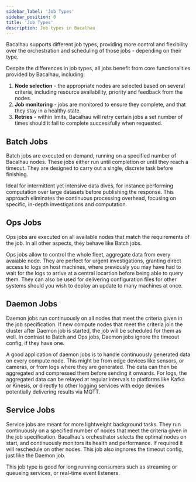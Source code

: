 ```yaml
---
sidebar_label: 'Job Types'
sidebar_position: 0
title: 'Job Types'
description: Job types in Bacalhau
---
```


Bacalhau supports different job types,
providing more control and flexibility over the orchestration and scheduling of those jobs - depending on their type.

Despite the differences in job types, all jobs benefit from core functionalities provided by Bacalhau, including:

1. **Node selection** - the appropriate nodes are selected based on several criteria, including resource availability, priority and feedback from the nodes.
2. **Job monitoring** - jobs are monitored to ensure they complete, and that they stay in a healthy state.
3. **Retries** - within limits, Bacalhau will retry certain jobs a set number of times should it fail to complete successfully when requested.


## Batch Jobs

Batch jobs are executed on demand, running on a specified number of Bacalhau nodes. These jobs either run until completion or until they reach a timeout. They are designed to carry out a single, discrete task before finishing.

Ideal for intermittent yet intensive data dives, for instance performing computation over large datasets before publishing the response. This approach eliminates the continuous processing overhead, focusing on specific, in-depth investigations and computation.

## Ops Jobs

Ops jobs are executed on all available nodes that match the requirements of the job. In all other aspects, they behave like Batch jobs.

Ops jobs allow to control the whole fleet, aggregate data from every avaiable node. They are perfect for urgent investigations, granting direct access to logs on host machines, where previously you may have had to wait for the logs to arrive at a central locartion before being able to query them. They can also be used for delivering configuration files for other systems should you wish to deploy an update to many machines at once. 

## Daemon Jobs

Daemon jobs run continuously on all nodes that meet the criteria given in the job specification. If new compute nodes that meet the criteria join the cluster after Daemon job is started, the job will be scheduled for them as well. In contrast to Batch and Ops jobs, Daemon jobs ignore the timeout config, if they have one.

A good application of daemon jobs is to handle continuously generated data on every compute node. This might be from edge devices like sensors, or cameras, or from logs where they are generated. The data can then be aggregated and compressed them before sending it onwards. For logs, the aggregated data can be relayed at regular intervals to platforms like Kafka or Kinesis, or directly to other logging services with edge devices potentially delivering results via MQTT. 

## Service Jobs

Service jobs are meant for more lightweight background tasks. They run continuously on a specified number of nodes that meet the criteria given in the job specification. Bacalhau's orchestrator selects the optimal nodes on start, and continuously monitors its health and performance. If required it will reschedule on other nodes. This job also ingnores the timeout config, just like the Daemon job.

This job type is good for long running consumers such as streaming or queueing services, or real-time event listeners.